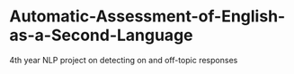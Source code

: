 # Automatic-Assessment-of-English-as-a-Second-Language
4th year NLP project on detecting on and off-topic responses 
